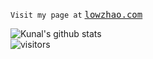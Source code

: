 ```Visit my page at``` <kbd>[lowzhao.com](https://lowzhao.com)</kbd>


![Kunal's github stats](https://github-readme-stats.vercel.app/api?username=lowzhao&show_icons=true&hide_border=true)
<br />
![visitors](https://visitor-badge.laobi.icu/badge?page_id=lowzhao.lowzhao)
